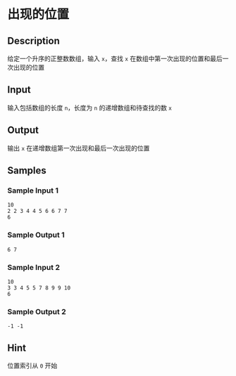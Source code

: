 # 出现的位置

## Description
给定一个升序的正整数数组，输入 `x`，查找 `x` 在数组中第一次出现的位置和最后一次出现的位置

## Input
输入包括数组的长度 `n`，长度为 `n` 的递增数组和待查找的数 `x`

## Output
输出 `x` 在递增数组第一次出现和最后一次出现的位置

## Samples
### Sample Input 1
```
10
2 2 3 4 4 5 6 6 7 7
6
```

### Sample Output 1
```
6 7
```

### Sample Input 2
```
10  
3 3 4 5 5 7 8 9 9 10  
6
```

### Sample Output 2
```
-1 -1
```

## Hint
位置索引从 `0` 开始